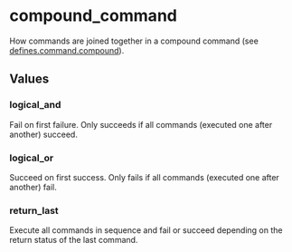 # compound_command

How commands are joined together in a compound command (see [defines.command.compound](runtime:defines.command.compound)).

## Values

### logical_and

Fail on first failure. Only succeeds if all commands (executed one after another) succeed.

### logical_or

Succeed on first success. Only fails if all commands (executed one after another) fail.

### return_last

Execute all commands in sequence and fail or succeed depending on the return status of the last command.

